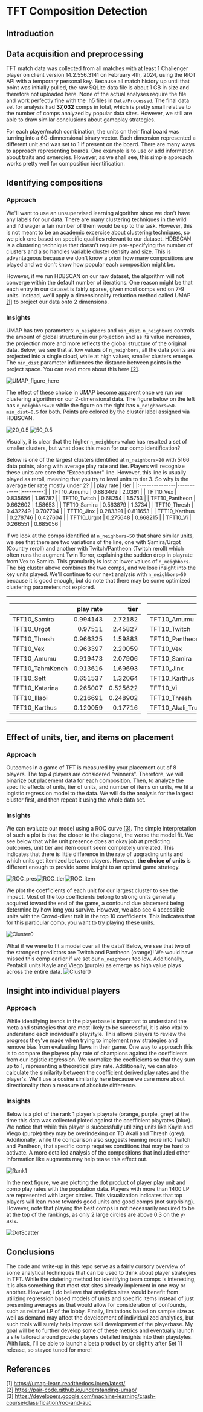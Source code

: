 
# TFT Composition Detection

## Introduction

## Data acquisition and preprocessing
TFT match data was collected from all matches with at least 1 Challenger player on client version 14.2.556.3141 on February 
4th, 2024, using the RIOT API with a temporary personal key. Because all match history up until that point was initially
pulled, the raw SQLite data file is about 1 GB in size and therefore not uploaded here. None of the actual analyses require the file and 
work perfectly fine with the .h5 files in `Data/Processed`. The final data set for analysis had **37,032** comps in total, which is pretty 
small relative to the number of comps analyzed by popular data sites. However, we still are able to draw similar conclusions about
gameplay strategies.

For each player/match combination, the units on their final board was turning into a 60-dimnensional binary vector. Each
dimension represented a different unit and was set to 1 if present on the board. There are many ways to approach representing
boards. One example is to use or add information about traits and synergies. However, as we shall see, this simple approach 
works pretty well for composition identification.

## Identifying compositions
### Approach
We'll want to use an unsupervised learning algorithm since we don't have any labels for our data. There are many clustering 
techniques in the wild and I'd wager a fair number of them would be up to the task. However, this is not meant to be an academic excercise 
about clustering techniques, so we pick one based on specific qualities relevant to our dataset. HDBSCAN is a clustering 
technique that doesn't require pre-specifying the number of clusters and also handles variable cluster density and size. This is 
advantageous because we don't know a priori how many compositions are played and we don't know how popular each composition might be.

However, if we run HDBSCAN on our raw dataset, the algorithm will not converge within the default number of iterations. One reason might be that
each entry in our dataset is fairly sparse, given most comps end on 7-9 units. Instead, we'll apply a dimensionality reduction method called UMAP [[1]][UMAP_ref] to project 
our data onto 2 dimensions. 

### Insights
UMAP has two parameters: `n_neighbors` and `min_dist`. `n_neighbors` controls the amount of global structure in our projection and as its value 
increases, the projection more and more reflects the global structure of the original data. Below, we see that at low values
of `n_neighbors`, all the data points are projected into a single cloud, while at high values, smaller clusters emerge. The `min_dist` parameter influences
the distance between points in the project space. You can read more about this here [[2]][UMAP_dist_ref].

![UMAP_figure_here](/Data/Figures/UMAP_paramsweep.png)

The effect of these choice in UMAP become apparent once we run our clustering algorithm on our 2-dimensional data. The figure below on the left has  `n_neighbors=20`
while the figure on the right has  `n_neighbors=50`. `min_dist=0.5` for both. Points are colored by the cluster label assigned via
HDBSCAN. 

![20_0.5](/Data/Figures/Clusters_20_05.png) ![50_0.5](/Data/Figures/Clusters.png)

Visually, it is clear that the higher `n_neighbors` value has resulted a set of smaller clusters, but what does this mean
for our comp identification? 

Below is one of the largest clusters identified at `n_neighbors=20` with 5166 data points, along with average play rate and tier. Players will recognize these
units are core the "Excecutioner" line. However, this line is usually played as reroll, meaning that you try to level units to 
tier 3. So why is the average tier rate mostly under 2?
|                |   play rate |     tier |
|:---------------|------------:|---------:|
| TFT10_Amumu    |    0.883469 | 2.0391   |
| TFT10_Vex      |    0.835656 | 1.96787  |
| TFT10_Twitch   |    0.68254  | 1.5753   |
| TFT10_Pantheon |    0.662602 | 1.58653  |
| TFT10_Samira   |    0.563879 | 1.3734   |
| TFT10_Thresh   |    0.432249 | 0.707704 |
| TFT10_Jinx     |    0.283391 | 0.811653 |
| TFT10_Karthus  |    0.278746 | 0.427604 |
| TFT10_Urgot    |    0.275648 | 0.668215 |
| TFT10_Vi       |    0.266551 | 0.685056 |

If we look at the comps identified at `n_neighbors=50` that share similar units, we see that there are two variations of the line, one with Samira/Urgot (Country reroll) and another with Twitch/Pantheon (Twitch reroll) which often runs the augment Twin Terror, explaining the sudden drop in playrate from Vex to Samira. This granularity is lost at lower values of `n_neighbors`. The big cluster above combines the two comps, and we lose insight
into the key units played. We'll continue to our next analysis with `n_neighbors=50` because it is good enough, but do note that there may be some optimized clustering
parameters not explored.
<table>
<tr><td>

|                 |   play rate |     tier |
|:----------------|------------:|---------:|
| TFT10_Samira    |    0.994143 | 2.72182  |
| TFT10_Urgot     |    0.97511  | 2.45827  |
| TFT10_Thresh    |    0.966325 | 1.59883  |
| TFT10_Vex       |    0.963397 | 2.20059  |
| TFT10_Amumu     |    0.919473 | 2.07906  |
| TFT10_TahmKench |    0.913616 | 1.69693  |
| TFT10_Sett      |    0.651537 | 1.32064  |
| TFT10_Katarina  |    0.265007 | 0.525622 |
| TFT10_Illaoi    |    0.216691 | 0.248902 |
| TFT10_Karthus   |    0.120059 | 0.17716  |
</td><td>

|                        |   play rate |     tier |
|:-----------------------|------------:|---------:|
| TFT10_Amumu            |    0.938712 | 2.1849   |
| TFT10_Twitch           |    0.89294  | 2.07396  |
| TFT10_Pantheon         |    0.878717 | 2.10654  |
| TFT10_Vex              |    0.860357 | 2.04474  |
| TFT10_Samira           |    0.488234 | 1.11559  |
| TFT10_Jinx             |    0.373416 | 1.07111  |
| TFT10_Karthus          |    0.336178 | 0.514869 |
| TFT10_Vi               |    0.329972 | 0.857512 |
| TFT10_Thresh           |    0.31549  | 0.511249 |
| TFT10_Akali_TrueDamage |    0.202741 | 0.313421 |
</td></tr></table>

## Effect of units, tier, and items on placement
### Approach
Outcomes in a game of TFT is measured by your placement out of 8 players. The top 4 players are considered "winners". Therefore, we will binarize
out placement data for each composition. Then, to analyze the specific effects of units, tier of units, and number of items on units, we fit a 
logistic regression model to the data. We will do the analysis for the largest cluster first, and then repeat it using the whole data set.

### Insights
We can evaluate our model using a ROC curve [[3]][ROC]. The simple interpretation of such a plot is that the closer to the diagonal, the worse the model fit.
We see below that while unit presence does an okay job at predicting outcomes, unit tier and item count seem completely unrelated. This indicates that there
is little difference in the rate of upgrading units and which units get itemized between players. However, **the choice of units** is different enough to provide some insight 
to an optimal game strategy. 

![ROC_pres](/Data/Figures/UnitPresence_ROC.png)![ROC_tier](/Data/Figures/UnitTier_ROC.png)![ROC_item](/Data/Figures/UnitItems_ROC.png)

We plot the coefficients of each unit for our largest cluster to see the impact. Most of the top coefficients belong to strong units generally
acquired toward the end of the game, a confound due placement being determine by how long you survive. However, we also see 4 accessible units with the Crowd-diver
trait in the top 10 coefficients. This indicates that for this particular comp, you want to try playing these units.

![Cluster0](/Data/Figures/Comp0_coeffs.png)

What if we were to fit a model over all the data? Below, we see that two of the strongest predictors are Twitch and Pantheon (orange)! We would have missed 
this comp earlier if we set our `n_neighbors` too low. Additionally, Pentakill units Kayle and Viego (purple) as emerge as high value plays across the entire data.
![Cluster0](/Data/Figures/CompAll_coeffs.png)


## Insight into individual players
### Approach
While identifying trends in the playerbase is important to understand the meta and strategies that are most likely to be successful, it 
is also vital to understand each individual's playstyle. This allows players to review the progress they've made when trying to implement new strategies
and remove bias from evaluating flaws in their game. One way to approach this is to compare the players play rate of champions against the coefficients
from our logistic regression. We normalize the coefficients so that they sum up to 1, representing a theoretical play rate. Additionally, we can also 
calculate the similarity between the coefficient derived play rates and the player's. We'll use a cosine similarity here because we care more about directionality than
a measure of absolute difference.

### Insights
Below is a plot of the rank 1 player's playrate (orange, purple, grey) at the time this data was collected ploted against the coefficient playrates (blue). We notice
that while this player is successfully utilizing units like Kayle and Viego (purple) they may be overindexing on TD Akali and Thresh (grey). Additionally, while the comparison
also suggests leaning more into Twitch and Pantheon, that specific comp requires conditions that may be hard to activate. A more detailed analysis of the compositions
that included other information like augments may help tease this effect out.

![Rank1](/Data/Figures/Rank1_histogram.png)

In the next figure, we are plotting the dot product of player play unit and comp play rates with the population data. Players with more than 1400 LP are represented with larger 
circles. This visualization indicates that top players will lean more towards good units and good comps (not surprising). However, note that playing the best comps is not necessarily required to be at the top of the rankings, as only 2 large circles are above 0.3 on the y-axis.

![DotScatter](/Data/Figures/DotProducts.png)

## Conclusions
The code and write-up in this repo serve as a fairly cursory overview of some analytical techniques that can be used to think about player strategies
in TFT. While the clutering method for identifying team comps is interesting, it is also something that most stat sites already implement in one 
way or another. However, I do believe that analytics sites would benefit from utilizing regression based models of units and specific items instead of 
just presenting averages as that would allow for consideration of confounds, such as relative LP of the lobby. Finally, limitations based on sample size as well as
demand may affect the development of individualized analytics, but such tools will surely help improve skill development of the playerbase. My goal will be to
further develop some of these metrics and eventually launch a site tailored around provide players detailed insights into their playstyles. With luck, I'll be able
to launch a beta product by or slightly after Set 11 release, so stayed tuned for more!

## References
[1] https://umap-learn.readthedocs.io/en/latest/  \
[2] https://pair-code.github.io/understanding-umap/ \
[3] https://developers.google.com/machine-learning/crash-course/classification/roc-and-auc


[UMAP_ref]:https://umap-learn.readthedocs.io/en/latest/
[UMAP_dist_ref]: https://pair-code.github.io/understanding-umap/
[ROC]:https://developers.google.com/machine-learning/crash-course/classification/roc-and-auc